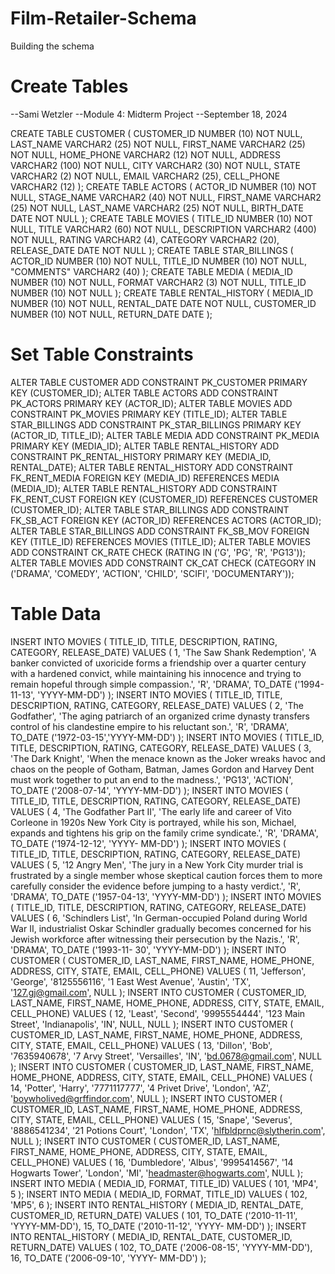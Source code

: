 # Film-Retailer-Schema
Building the schema

# Create Tables 
--Sami Wetzler
--Module 4: Midterm Project
--September 18, 2024

CREATE TABLE CUSTOMER (
CUSTOMER_ID NUMBER (10) NOT NULL,
LAST_NAME VARCHAR2 (25) NOT NULL,
FIRST_NAME VARCHAR2 (25) NOT NULL,
HOME_PHONE VARCHAR2 (12) NOT NULL,
ADDRESS VARCHAR2 (100) NOT NULL,
CITY VARCHAR2 (30) NOT NULL,
STATE VARCHAR2 (2) NOT NULL,
EMAIL VARCHAR2 (25),
CELL_PHONE VARCHAR2 (12)
);
CREATE TABLE ACTORS (
ACTOR_ID NUMBER (10) NOT NULL,
STAGE_NAME VARCHAR2 (40) NOT NULL,
FIRST_NAME VARCHAR2 (25) NOT NULL,
LAST_NAME VARCHAR2 (25) NOT NULL,
BIRTH_DATE DATE NOT NULL
);
CREATE TABLE MOVIES (
TITLE_ID NUMBER (10) NOT NULL,
TITLE VARCHAR2 (60) NOT NULL,
DESCRIPTION VARCHAR2 (400) NOT NULL,
RATING VARCHAR2 (4),
CATEGORY VARCHAR2 (20),
RELEASE_DATE DATE NOT NULL
);
CREATE TABLE STAR_BILLINGS (
ACTOR_ID NUMBER (10) NOT NULL,
TITLE_ID NUMBER (10) NOT NULL,
"COMMENTS" VARCHAR2 (40)
);
CREATE TABLE MEDIA (
MEDIA_ID NUMBER (10) NOT NULL,
FORMAT VARCHAR2 (3) NOT NULL,
TITLE_ID NUMBER (10) NOT NULL
);
CREATE TABLE RENTAL_HISTORY (
MEDIA_ID NUMBER (10) NOT NULL,
RENTAL_DATE DATE NOT NULL,
CUSTOMER_ID NUMBER (10) NOT NULL,
RETURN_DATE DATE
);

# Set Table Constraints

ALTER TABLE CUSTOMER ADD CONSTRAINT PK_CUSTOMER PRIMARY KEY (CUSTOMER_ID);
ALTER TABLE ACTORS ADD CONSTRAINT PK_ACTORS PRIMARY KEY (ACTOR_ID);
ALTER TABLE MOVIES ADD CONSTRAINT PK_MOVIES PRIMARY KEY (TITLE_ID);
ALTER TABLE STAR_BILLINGS ADD CONSTRAINT PK_STAR_BILLINGS PRIMARY KEY (ACTOR_ID, TITLE_ID);
ALTER TABLE MEDIA ADD CONSTRAINT PK_MEDIA PRIMARY KEY (MEDIA_ID);
ALTER TABLE RENTAL_HISTORY ADD CONSTRAINT PK_RENTAL_HISTORY PRIMARY KEY (MEDIA_ID, RENTAL_DATE);
ALTER TABLE RENTAL_HISTORY ADD CONSTRAINT FK_RENT_MEDIA FOREIGN KEY (MEDIA_ID) REFERENCES MEDIA (MEDIA_ID);
ALTER TABLE RENTAL_HISTORY ADD CONSTRAINT FK_RENT_CUST FOREIGN KEY (CUSTOMER_ID) REFERENCES CUSTOMER (CUSTOMER_ID);
ALTER TABLE STAR_BILLINGS ADD CONSTRAINT FK_SB_ACT FOREIGN KEY (ACTOR_ID) REFERENCES ACTORS (ACTOR_ID);
ALTER TABLE STAR_BILLINGS ADD CONSTRAINT FK_SB_MOV FOREIGN KEY (TITLE_ID) REFERENCES MOVIES (TITLE_ID);
ALTER TABLE MOVIES ADD CONSTRAINT CK_RATE CHECK (RATING IN ('G', 'PG', 'R', 'PG13'));
ALTER TABLE MOVIES ADD CONSTRAINT CK_CAT CHECK (CATEGORY IN ('DRAMA', 'COMEDY', 'ACTION', 'CHILD', 'SCIFI', 'DOCUMENTARY'));

# Table Data

INSERT INTO MOVIES (
TITLE_ID, TITLE, DESCRIPTION, RATING, CATEGORY, RELEASE_DATE)
VALUES (
1, 'The Saw Shank Redemption', 'A banker convicted of uxoricide forms a
friendship over a quarter century with a hardened convict, while maintaining his
innocence and trying to remain hopeful through simple compassion.', 'R', 'DRAMA',
TO_DATE ('1994-11-13', 'YYYY-MM-DD')
);
INSERT INTO MOVIES (
TITLE_ID, TITLE, DESCRIPTION, RATING, CATEGORY, RELEASE_DATE)
VALUES (
2, 'The Godfather', 'The aging patriarch of an organized crime dynasty
transfers control of his clandestine empire to his reluctant son.', 'R', 'DRAMA',
TO_DATE ('1972-03-15','YYYY-MM-DD')
);
INSERT INTO MOVIES (
TITLE_ID, TITLE, DESCRIPTION, RATING, CATEGORY, RELEASE_DATE)
VALUES (
3, 'The Dark Knight', 'When the menace known as the Joker wreaks havoc and
chaos on the people of Gotham, Batman, James Gordon and Harvey Dent must work
together to put an end to the madness.', 'PG13', 'ACTION', TO_DATE ('2008-07-14',
'YYYY-MM-DD')
);
INSERT INTO MOVIES (
TITLE_ID, TITLE, DESCRIPTION, RATING, CATEGORY, RELEASE_DATE)
VALUES (
4, 'The Godfather Part II', 'The early life and career of Vito Corleone in
1920s New York City is portrayed, while his son, Michael, expands and tightens his
grip on the family crime syndicate.', 'R', 'DRAMA', TO_DATE ('1974-12-12', 'YYYY-
MM-DD')
);
INSERT INTO MOVIES (
TITLE_ID, TITLE, DESCRIPTION, RATING, CATEGORY, RELEASE_DATE)
VALUES (
5, '12 Angry Men', 'The jury in a New York City murder trial is frustrated by
a single member whose skeptical caution forces them to more carefully consider the
evidence before jumping to a hasty verdict.', 'R', 'DRAMA', TO_DATE ('1957-04-13',
'YYYY-MM-DD')
);
INSERT INTO MOVIES (
TITLE_ID, TITLE, DESCRIPTION, RATING, CATEGORY, RELEASE_DATE)
VALUES (
6, 'Schindlers List', 'In German-occupied Poland during World War II,
industrialist Oskar Schindler gradually becomes concerned for his Jewish workforce
after witnessing their persecution by the Nazis.', 'R', 'DRAMA', TO_DATE ('1993-11-
30', 'YYYY-MM-DD')
);
INSERT INTO CUSTOMER (
CUSTOMER_ID, LAST_NAME, FIRST_NAME, HOME_PHONE, ADDRESS, CITY, STATE, EMAIL,
CELL_PHONE)
VALUES (
11, 'Jefferson', 'George', '8125556116', '1 East West Avenue', 'Austin',
'TX', '127.gj@gmail.com', NULL
);
INSERT INTO CUSTOMER (
CUSTOMER_ID, LAST_NAME, FIRST_NAME, HOME_PHONE, ADDRESS, CITY, STATE, EMAIL,
CELL_PHONE)
VALUES (
12, 'Least', 'Second', '9995554444', '123 Main Street', 'Indianapolis', 'IN',
NULL, NULL
);
INSERT INTO CUSTOMER (
CUSTOMER_ID, LAST_NAME, FIRST_NAME, HOME_PHONE, ADDRESS, CITY, STATE, EMAIL,
CELL_PHONE)
VALUES (
13, 'Dillon', 'Bob', '7635940678', '7 Arvy Street', 'Versailles', 'IN',
'bd.0678@gmail.com', NULL
);
INSERT INTO CUSTOMER (
CUSTOMER_ID, LAST_NAME, FIRST_NAME, HOME_PHONE, ADDRESS, CITY, STATE, EMAIL,
CELL_PHONE)
VALUES (
14, 'Potter', 'Harry', '7771117777', '4 Privet Drive', 'London', 'AZ',
'boywholived@grffindor.com', NULL
);
INSERT INTO CUSTOMER (
CUSTOMER_ID, LAST_NAME, FIRST_NAME, HOME_PHONE, ADDRESS, CITY, STATE, EMAIL,
CELL_PHONE)
VALUES (
15, 'Snape', 'Severus', '8886541234', '21 Potions Court', 'London', 'TX',
'hlfbldprnc@slytherin.com', NULL
);
INSERT INTO CUSTOMER (
CUSTOMER_ID, LAST_NAME, FIRST_NAME, HOME_PHONE, ADDRESS, CITY, STATE, EMAIL,
CELL_PHONE)
VALUES (
16, 'Dumbledore', 'Albus', '9995414567', '14 Hogwarts Tower', 'London', 'MI',
'headmaster@hogwarts.com', NULL
);
INSERT INTO MEDIA (
MEDIA_ID, FORMAT, TITLE_ID)
VALUES (
101, 'MP4', 5
);
INSERT INTO MEDIA (
MEDIA_ID, FORMAT, TITLE_ID)
VALUES (
102, 'MP5', 6
);
INSERT INTO RENTAL_HISTORY (
MEDIA_ID, RENTAL_DATE, CUSTOMER_ID, RETURN_DATE)
VALUES (
101, TO_DATE ('2010-11-11', 'YYYY-MM-DD'), 15, TO_DATE ('2010-11-12', 'YYYY-
MM-DD')
);
INSERT INTO RENTAL_HISTORY (
MEDIA_ID, RENTAL_DATE, CUSTOMER_ID, RETURN_DATE)
VALUES (
102, TO_DATE ('2006-08-15', 'YYYY-MM-DD'), 16, TO_DATE ('2006-09-10', 'YYYY-
MM-DD')
);
